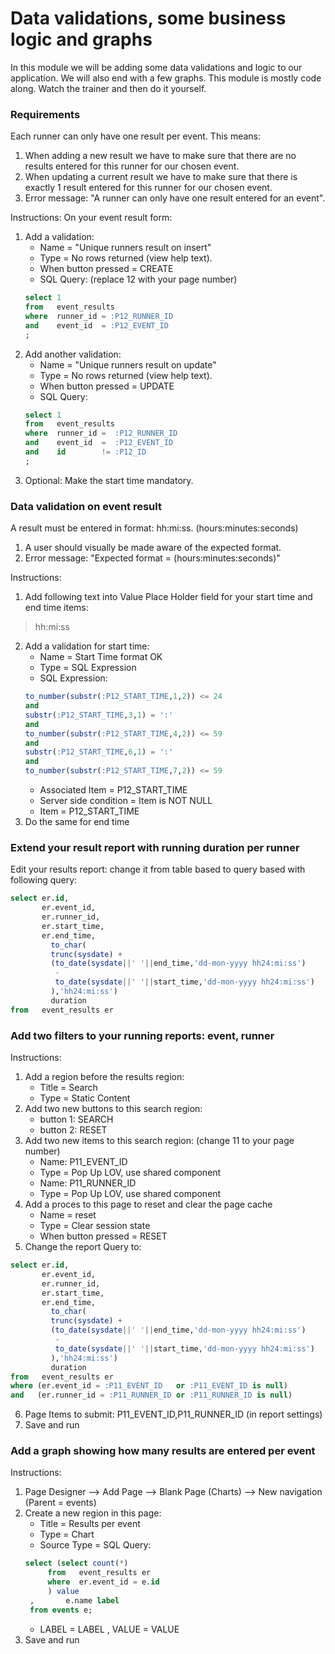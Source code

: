 # Data validations, some business logic and graphs
In this module we will be adding some data validations and logic to our application. We will also end with a few graphs.
This module is mostly code along. Watch the trainer and then do it yourself.

### Requirements
Each runner can only have one result per event. This means:
1. When adding a new result we have to make sure that there are no results entered for this runner for our chosen event.
2. When updating a current result we have to make sure that there is exactly 1 result entered for this runner for our chosen event.
3. Error message: "A runner can only have one result entered for an event".

Instructions:
On your event result form:
1. Add a validation:
   * Name = "Unique runners result on insert"
   * Type = No rows returned (view help text).
   * When button pressed = CREATE
   * SQL Query: (replace 12 with your page number)
   ```` sql
   select 1
   from   event_results
   where  runner_id = :P12_RUNNER_ID
   and    event_id  = :P12_EVENT_ID
   ;
   ````
2. Add another validation:
   * Name = "Unique runners result on update"
   * Type = No rows returned (view help text).
   * When button pressed = UPDATE
   * SQL Query:
   ```` sql
   select 1
   from   event_results
   where  runner_id =  :P12_RUNNER_ID
   and    event_id  =  :P12_EVENT_ID
   and    id        != :P12_ID
   ;
   ````
3. Optional: Make the start time mandatory.

### Data validation on event result
A result must be entered in format: hh:mi:ss. (hours:minutes:seconds)
1. A user should visually be made aware of the expected format.
2. Error message: "Expected format = (hours:minutes:seconds)"

Instructions:
1. Add following text into Value Place Holder field for your start time and end time items:
> hh:mi:ss
2. Add a validation for start time:
   * Name = Start Time format OK
   * Type = SQL Expression
   * SQL Expression:
   ```` sql
   to_number(substr(:P12_START_TIME,1,2)) <= 24
   and
   substr(:P12_START_TIME,3,1) = ':'
   and
   to_number(substr(:P12_START_TIME,4,2)) <= 59
   and
   substr(:P12_START_TIME,6,1) = ':'
   and
   to_number(substr(:P12_START_TIME,7,2)) <= 59
   ````
   * Associated Item = P12_START_TIME
   * Server side condition = Item is NOT NULL
   * Item = P12_START_TIME
3. Do the same for end time

### Extend your result report with running duration per runner
Edit your results report: change it from table based to query based with following query:
```` sql
select er.id,
       er.event_id,
       er.runner_id,
       er.start_time,
       er.end_time,
         to_char(
         trunc(sysdate) +
         (to_date(sysdate||' '||end_time,'dd-mon-yyyy hh24:mi:ss')
          -
          to_date(sysdate||' '||start_time,'dd-mon-yyyy hh24:mi:ss')
         ),'hh24:mi:ss')
         duration
from   event_results er
````

### Add two filters to your running reports: event, runner
Instructions:
1. Add a region before the results region:
   * Title = Search
   * Type = Static Content
2. Add two new buttons to this search region:
   * button 1: SEARCH
   * button 2: RESET
3. Add two new items to this search region: (change 11 to your page number)
   * Name: P11_EVENT_ID
   * Type = Pop Up LOV, use shared component
   * Name: P11_RUNNER_ID
   * Type = Pop Up LOV, use shared component
4. Add a proces to this page to reset and clear the page cache
   * Name = reset
   * Type = Clear session state
   * When button pressed = RESET
5. Change the report Query to:
  ```` sql
  select er.id,
         er.event_id,
         er.runner_id,
         er.start_time,
         er.end_time,
           to_char(
           trunc(sysdate) +
           (to_date(sysdate||' '||end_time,'dd-mon-yyyy hh24:mi:ss')
            -
            to_date(sysdate||' '||start_time,'dd-mon-yyyy hh24:mi:ss')
           ),'hh24:mi:ss')
           duration
  from   event_results er
  where (er.event_id = :P11_EVENT_ID   or :P11_EVENT_ID is null)
  and   (er.runner_id = :P11_RUNNER_ID or :P11_RUNNER_ID is null)
  ````
6. Page Items to submit: P11_EVENT_ID,P11_RUNNER_ID (in report settings)
7. Save and run

### Add a graph showing how many results are entered per event
Instructions:
1. Page Designer --> Add Page --> Blank Page (Charts) --> New navigation (Parent = events)
2. Create a new region in this page:
   * Title = Results per event
   * Type = Chart
   * Source Type = SQL Query:
   ```` sql
   select (select count(*)
        from   event_results er
        where  er.event_id = e.id
        ) value
    ,       e.name label
    from events e;
    ````
   * LABEL = LABEL , VALUE = VALUE
3. Save and run


  



